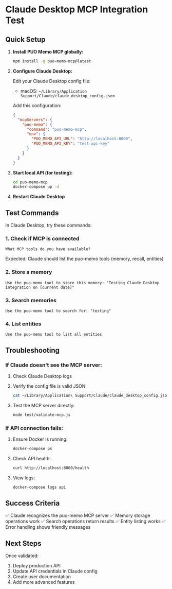 # Claude Desktop MCP Integration Test

## Quick Setup

1. **Install PUO Memo MCP globally:**
   ```bash
   npm install -g puo-memo-mcp@latest
   ```

2. **Configure Claude Desktop:**
   
   Edit your Claude Desktop config file:
   - macOS: `~/Library/Application Support/Claude/claude_desktop_config.json`
   
   Add this configuration:
   ```json
   {
     "mcpServers": {
       "puo-memo": {
         "command": "puo-memo-mcp",
         "env": {
           "PUO_MEMO_API_URL": "http://localhost:8000",
           "PUO_MEMO_API_KEY": "test-api-key"
         }
       }
     }
   }
   ```

3. **Start local API (for testing):**
   ```bash
   cd puo-memo-mcp
   docker-compose up -d
   ```

4. **Restart Claude Desktop**

## Test Commands

In Claude Desktop, try these commands:

### 1. Check if MCP is connected
```
What MCP tools do you have available?
```

Expected: Claude should list the puo-memo tools (memory, recall, entities)

### 2. Store a memory
```
Use the puo-memo tool to store this memory: "Testing Claude Desktop integration on [current date]"
```

### 3. Search memories
```
Use the puo-memo tool to search for: "testing"
```

### 4. List entities
```
Use the puo-memo tool to list all entities
```

## Troubleshooting

### If Claude doesn't see the MCP server:

1. Check Claude Desktop logs
2. Verify the config file is valid JSON:
   ```bash
   cat ~/Library/Application\ Support/Claude/claude_desktop_config.json | jq .
   ```

3. Test the MCP server directly:
   ```bash
   node test/validate-mcp.js
   ```

### If API connection fails:

1. Ensure Docker is running:
   ```bash
   docker-compose ps
   ```

2. Check API health:
   ```bash
   curl http://localhost:8000/health
   ```

3. View logs:
   ```bash
   docker-compose logs api
   ```

## Success Criteria

✅ Claude recognizes the puo-memo MCP server
✅ Memory storage operations work
✅ Search operations return results
✅ Entity listing works
✅ Error handling shows friendly messages

## Next Steps

Once validated:
1. Deploy production API
2. Update API credentials in Claude config
3. Create user documentation
4. Add more advanced features